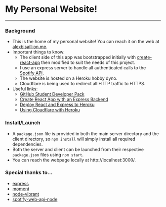 # My Personal Website!
---

### Background

* This is the home of my personal website! You can reach it on the web at [alexbisaillion.me](https://alexbisaillion.me/).
* Important things to know:
  * The client side of this app was bootstrapped initially with [create-react-app](https://github.com/facebook/create-react-app) then modified to suit the needs of this project.
  * I use an express server to handle all authenticated calls to the [Spotify API](https://developer.spotify.com/).
  * The website is hosted on a Heroku hobby dyno.
  * Cloudflare is being used to redirect all HTTP traffic to HTTPS.
* Useful links:
  * [GitHub Student Developer Pack](https://education.github.com/pack)
  * [Create React App with an Express Backend](https://daveceddia.com/create-react-app-express-backend/)
  * [Deploy React and Express to Heroku](https://daveceddia.com/deploy-react-express-app-heroku/)
  * [Using Cloudflare with Heroku](http://hackingui.com/front-end/setup-https-on-heroku-cloudflare-namecheap/)

### Install/Launch

* A `package.json` file is provided in both the main server directory and the client directory, so `npm install` will simply install all required dependencies.
* Both the server and client can be launched from their respective `package.json` files using `npm start`.
* You can reach the webpage locally at http://localhost:3000/.

### Special thanks to...

* [express](https://www.npmjs.com/package/express)
* [moment](https://www.npmjs.com/package/moment)
* [node-vibrant](https://www.npmjs.com/package/node-vibrant)
* [spotify-web-api-node](https://www.npmjs.com/package/spotify-web-api-node)  

